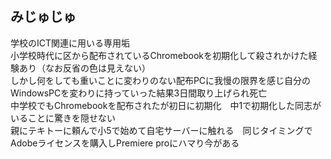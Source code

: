 <!DOCTYPE html>
<head>
  <meta charset="utf-8">
</head>
<body>
  <h2>みじゅじゅ</h2>
  <p>学校のICT関連に用いる専用垢<br>小学校時代に区から配布されているChromebookを初期化して殺されかけた経験あり（なお反省の色は見えない）<br>しかし何をしても重いことに変わりのない配布PCに我慢の限界を感じ自分のWindowsPCを変わりに持っていった結果3日間取り上げられ死亡<br>中学校でもChromebookを配布されたが初日に初期化　中1で初期化した同志がいることに驚きを隠せない<br>親にテキトーに頼んで小5で始めて自宅サーバーに触れる　同じタイミングでAdobeライセンスを購入しPremiere proにハマり今がある</p>
</body>
